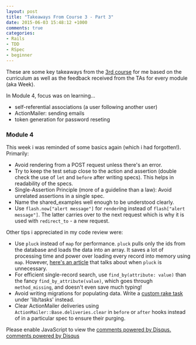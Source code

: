 ```yaml
---
layout: post
title: "Takeaways From Course 3 - Part 3"
date: 2015-06-03 15:48:12 +1000
comments: true
categories:
- Rails
- TDD
- RSpec
- beginner
---
```

These are some key takeaways from the [3rd course](http://www.gotealeaf.com/curriculum#!production-apps) for me based on the curriculum as well as the feedback received from the TAs for every module (aka Week).

<div class="no_extra_new_line">In Module 4, focus was on learning...</div>
<ul>
<li>self-referential associations (a user following another user)</li>
<li>ActionMailer: sending emails</li>
<li>token generation for password reseting</li>
</ul>

<!--more-->

### Module 4
<div class="no_extra_new_line">This week i was reminded of some basics again (which i had forgotten!). Primarily:</div>
<ul>
<li>Avoid rendering from a POST request unless there's an error.</li>
<li>Try to keep the test setup close to the action and assertion (double check the use of <code>let</code> and <code>before</code> after writing specs). This helps in readability of the specs.</li>
<li>Single-Assertion Principle (more of a guideline than a law): Avoid unrelated assertions in a single spec.</li>
<li>Name the shared_examples well enough to be understood clearly.
<li>Use <code>flash.now["alert message"]</code> for <code>render</code>ing instead of <code>flash["alert message"]</code>. The latter carries over to the next request which is why it is used with <code>redirect_to</code> - a new request.
</ul>

<div class="no_extra_new_line">Other tips i appreciated in my code review were:</div>
<ul>
<li>Use <code>pluck</code> instead of <code>map</code> for performance. <code>pluck</code> pulls only the ids from the database and loads the data into an array. It saves a lot of processing time and power over loading every record into memory using <code>map</code>. However, <a href="http://6ftdan.com/allyourdev/2015/05/13/rails-dont-pluck-unnecessarily">here's an article</a> that talks about when <code>pluck</code> is unnecessary.</li>
<li>For efficient single-record search, use <code>find_by(attribute: value)</code> than the fancy <code>find_by_attribute(value)</code>, which goes through <code>method_missing</code>, and doesn't even save much typing!</li>
<li>Avoid writing migrations for populating data. Write a <a href="http://guides.rubyonrails.org/command_line.html#custom-rakek">custom rake task</a> under 'lib/tasks' instead.</li>
<li>Clear ActionMailer deliveries using <code>ActionMailer::Base.deliveries.clear</code> in <code>before</code> or <code>after</code> hooks instead of in a particular spec to ensure their purging.
</ul>


<div id="disqus_thread"></div>
<script type="text/javascript">
    /* * * CONFIGURATION VARIABLES: EDIT BEFORE PASTING INTO YOUR WEBPAGE * * */
    var disqus_shortname = 'ppjgithubio'; // required: replace example with your forum shortname

    /* * * DON'T EDIT BELOW THIS LINE * * */
    (function() {
        var dsq = document.createElement('script'); dsq.type = 'text/javascript'; dsq.async = true;
        dsq.src = '//' + disqus_shortname + '.disqus.com/embed.js';
        (document.getElementsByTagName('head')[0] || document.getElementsByTagName('body')[0]).appendChild(dsq);
    })();
</script>
<noscript>Please enable JavaScript to view the <a href="http://disqus.com/?ref_noscript">comments powered by Disqus.</a></noscript>
<a href="http://disqus.com" class="dsq-brlink">comments powered by <span class="logo-disqus">Disqus</span></a>
